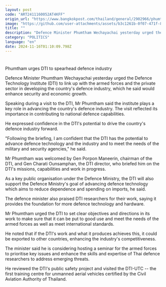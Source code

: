 ```yaml
---
layout: post
code: "ART2411160052AT4KFF"
origin_url: "https://www.bangkokpost.com/thailand/general/2902966/phumtham-urges-dti-to-spearhead-defence-industry"
image: "https://github.com/user-attachments/assets/b3c1261b-0f07-471f-8e2c-a9aa4c62c766"
title: ""
description: "Defence Minister Phumtham Wechayachai yesterday urged the Defence Technology Institute (DTI) to link up with the armed forces and the private sector in developing the country"
category: "POLITICS"
language: "en"
date: 2024-11-16T01:10:09.798Z
---
```


# 

Phumtham urges DTI to spearhead defence industry

Defence Minister Phumtham Wechayachai yesterday urged the Defence Technology Institute (DTI) to link up with the armed forces and the private sector in developing the country's defence industry, which he said would enhance security and economic growth.

Speaking during a visit to the DTI, Mr Phumtham said the institute plays a key role in advancing the country's defence industry. The visit reflected its importance in contributing to national defence capabilities.

He expressed confidence in the DTI's potential to drive the country's defence industry forward.

"Following the briefing, I am confident that the DTI has the potential to advance defence technology and the industry and to meet the needs of the military and security agencies," he said.

Mr Phumtham was welcomed by Gen Porpon Maneerin, chairman of the DTI, and Gen Charati Ounsamphan, the DTI director, who briefed him on the DTI's missions, capabilities and work in progress.

As a key public organisation under the Defence Ministry, the DTI will also support the Defence Ministry's goal of advancing defence technology which aims to reduce dependence and spending on imports, he said.

The defence minister also praised DTI researchers for their work, saying it provides the foundation for more defence technology and hardware.

Mr Phumtham urged the DTI to set clear objectives and directions in its work to make sure that it can be put to good use and meet the needs of the armed forces as well as meet international standards.

He noted that if the DTI's work and what it produces achieves this, it could be exported to other countries, enhancing the industry's competitiveness.

The minister said he is considering hosting a seminar for the armed forces to prioritise key issues and enhance the skills and expertise of Thai defence researchers to address emerging threats.

He reviewed the DTI's public safety project and visited the DTI-UTC -- the first training centre for unmanned aerial vehicles certified by the Civil Aviation Authority of Thailand.